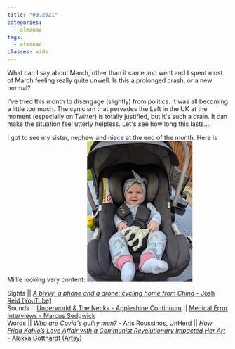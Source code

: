 ```yaml
---
title: "03.2021"
categories:
  - almanac
tags:
  - almanac
classes: wide
---
```


What can I say about March, other than it came and went and I spent most of March feeling really quite unwell. Is this a prolonged crash, or a new normal?

I've tried this month to disengage (slightly) from politics. It was all becoming a little too much. The cynicism that pervades the Left in the UK at the moment (especially on Twitter) is totally justified, but it's such a drain. It can make the situation feel utterly helpless. Let's see how long this lasts....

I got to see my sister, nephew and niece at the end of the month. Here is Millie looking very content:
![Millie](/assets/images/millie.jpg "Millie")

Sights || [_A bivvy, a phone and a drone: cycling home from China_ - Josh Reid (YouTube)](https://www.youtube.com/watch?v=Mmdxs_0yYwc)    
Sounds || [Underworld & The Necks - Appleshine Continuum](https://open.spotify.com/album/0wIOm85glyEHq9UchgXvgJ?si=ywsxMI5aRNudCi75wS1OPA) || [Medical Error Interviews - Marcus Sedgwick](https://medicalerrorinterviews.podbean.com/e/marcus-sedgewick-author-of-all-in-your-head-what-happens-when-your-doctor-doesn-t-believe-you/)  
Words || [_Who are Covid's guilty men?_ - Aris Roussinos, UnHerd](https://unherd.com/2021/01/who-are-covids-guilty-men/) || [_How Frida Kahlo’s Love Affair with a Communist Revolutionary Impacted Her Art_ -  Alexxa Gotthardt (Artsy)](https://www.artsy.net/article/artsy-editorial-frida-kahlos-love-affair-communist-revolutionary-impacted-art)  
